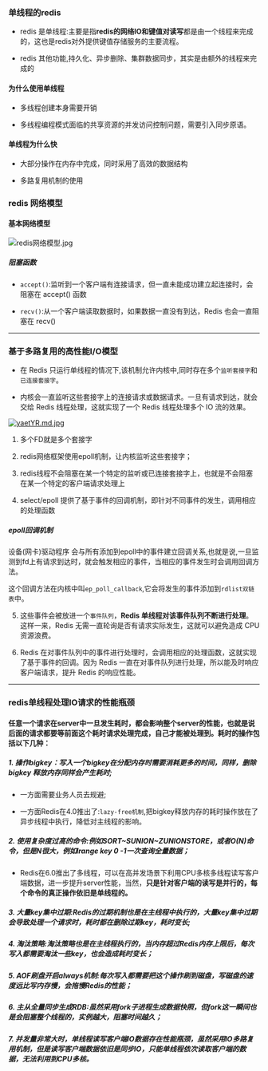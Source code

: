 ### 单线程的redis

- redis 是单线程:主要是指**redis的网络IO和键值对读写**都是由一个线程来完成的，这也是redis对外提供键值存储服务的主要流程。

- redis 其他功能,持久化、异步删除、集群数据同步，其实是由额外的线程来完成的

#### 为什么使用单线程

- 多线程创建本身需要开销

- 多线程编程模式面临的共享资源的并发访问控制问题，需要引入同步原语。

#### 单线程为什么快

- 大部分操作在内存中完成，同时采用了高效的数据结构

- 多路复用机制的使用

### redis 网络模型

#### 基本网络模型

![redis网络模型.jpg](https://i.loli.net/2021/05/15/ToVlpW4w72jvYJk.jpg)

##### 阻塞函数

- `accept()`:监听到一个客户端有连接请求，但一直未能成功建立起连接时，会阻塞在 accept() 函数

- `recv()`:从一个客户端读取数据时，如果数据一直没有到达，Redis 也会一直阻塞在 recv()

---

### 基于多路复用的高性能I/O模型

- 在 Redis 只运行单线程的情况下,该机制允许内核中,同时存在多个`监听套接字`和`已连接套接字`。

- 内核会一直监听这些套接字上的连接请求或数据请求。一旦有请求到达，就会交给 Redis 线程处理，这就实现了一个 Redis 线程处理多个 IO 流的效果。

[![yaetYR.md.jpg](https://z3.ax1x.com/2021/02/08/yaetYR.md.jpg)](https://imgtu.com/i/yaetYR)

1. 多个FD就是多个套接字

2. redis网络框架使用epoll机制，让内核监听这些套接字；

3. redis线程不会阻塞在某一个特定的监听或已连接套接字上，也就是不会阻塞在某一个特定的客户端请求处理上

4. select/epoll 提供了基于事件的回调机制，即针对不同事件的发生，调用相应的处理函数

##### epoll回调机制

设备(网卡)驱动程序 会与所有添加到epoll中的事件建立回调关系,也就是说,一旦监测到fd上有请求到达时，就会触发相应的事件，当相应的事件发生时会调用回调方法。

这个回调方法在内核中叫`ep_poll_callback`,它会将发生的事件添加到`rdlist双链表`中。

5. 这些事件会被放进一个`事件队列`，**Redis 单线程对该事件队列不断进行处理**。这样一来，Redis 无需一直轮询是否有请求实际发生，这就可以避免造成 CPU 资源浪费。

6. Redis 在对事件队列中的事件进行处理时，会调用相应的处理函数，这就实现了基于事件的回调。因为 Redis 一直在对事件队列进行处理，所以能及时响应客户端请求，提升 Redis 的响应性能。

----

### redis单线程处理IO请求的性能瓶颈

#### 任意一个请求在server中一旦发生耗时，都会影响整个server的性能，也就是说后面的请求都要等前面这个耗时请求处理完成，自己才能被处理到。耗时的操作包括以下几种：

##### 1. 操作bigkey：写入一个**bigkey**在分配内存时需要消耗更多的时间，同样，删除 bigkey 释放内存同样会产生耗时;

- 一方面需要业务人员去规避;

- 一方面Redis在4.0推出了:`lazy-free机制`,把bigkey释放内存的耗时操作放在了异步线程中执行，降低对主线程的影响。

##### 2. 使用复杂度过高的命令:例如**SORT~SUNION~ZUNIONSTORE**，或者O(N)命令，但是N很大，例如**lrange key 0 -1**一次查询全量数据；

- Redis在6.0推出了多线程，可以在高并发场景下利用CPU多核多线程读写客户端数据，进一步提升server性能，当然，**只是针对客户端的读写是并行的，每个命令的真正操作依旧是单线程的。**

##### 3. 大量key集中过期:Redis的过期机制也是在主线程中执行的，大量key集中过期会导致处理一个请求时，耗时都在删除过期key，耗时变长;

##### 4. 淘汰策略:淘汰策略也是在主线程执行的，当内存超过Redis内存上限后，每次写入都需要淘汰一些key，也会造成耗时变长；

##### 5. AOF刷盘开启always机制:每次写入都需要把这个操作刷到磁盘，写磁盘的速度远比写内存慢，会拖慢Redis的性能；

##### 6. 主从全量同步生成RDB:虽然采用fork子进程生成数据快照，但fork这一瞬间也是会阻塞整个线程的，实例越大，阻塞时间越久；

##### 7. 并发量非常大时，单线程读写客户端IO数据存在性能瓶颈，虽然采用IO多路复用机制，但是读写客户端数据依旧是同步IO，只能单线程依次读取客户端的数据，无法利用到CPU多核。
